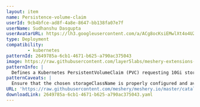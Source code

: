 ```yaml
---
layout: item
name: Persistence-volume-claim
userId: 9cb4bfce-ad8f-4a8e-8647-bb138fa07e7f
userName: Sudhanshu Dasgupta
userAvatarURL: https://lh3.googleusercontent.com/a/ACg8ocKsiEMwlXt4o4UZEKifgZtLFGZMxetGW979Xj_Dk3G6wAxu_KF8=s360-c-no
type: Deployment
compatibility: 
        - kubernetes
patternId: 2649785a-6cb1-4671-b625-a790ac375043
image: https://raw.githubusercontent.com/layer5labs/meshery-extensions-packages/master/action-assets/design-assets/2649785a-6cb1-4671-b625-a790ac375043-light.png,https://raw.githubusercontent.com/layer5labs/meshery-extensions-packages/master/action-assets/design-assets/2649785a-6cb1-4671-b625-a790ac375043-dark.png
patternInfo: |
  Defines a Kubernetes PersistentVolumeClaim (PVC) requesting 10Gi storage with 'manual' storage class. Supports both ReadWriteMany and ReadWriteOnce access modes, with optional label-based PV selection. Carefully adjust storage size for specific storage solutions, and consider annotations, security, monitoring, and scalability needs.
patternCaveats: |
  Ensure that the chosen storageClassName is properly configured and available in your cluster. Be cautious about the ReadWriteMany and ReadWriteOnce access modes, as they impact compatibility with PersistentVolumes (PVs). The selector should match existing PVs in your cluster if used. Adjust the storage size to align with your storage solution, keeping in mind the AWS EFS special case. Review the need for annotations, confirm the namespace, and implement security measures. Monitor and set up alerts for your PVC, and plan for backup and disaster recovery. Lastly, ensure scalability to meet your application's storage requirements.
URL: 'https://raw.githubusercontent.com/meshery/meshery.io/master/catalog/2649785a-6cb1-4671-b625-a790ac375043.yaml'
downloadLink: 2649785a-6cb1-4671-b625-a790ac375043.yaml
---
```

